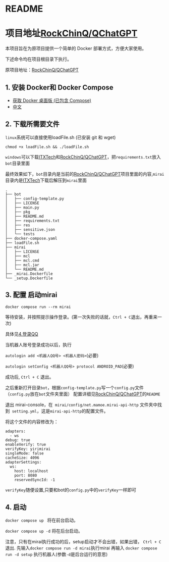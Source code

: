 # README

# 项目地址[RockChinQ/QChatGPT](https://github.com/RockChinQ/QChatGPT)

本项目旨在为原项目提供一个简单的 Docker 部署方式，方便大家使用。

下述命令均在项目根目录下执行。

原项目地址：[RockChinQ/QChatGPT](https://github.com/RockChinQ/QChatGPT)

## 1. 安装 Docker和 Docker Compose

- [获取 Docker 桌面版 (已包含 Compose)](https://docs.docker.com/get-docker/)
- [中文](https://dockerdocs.cn/get-docker/index.html)

## 2. 下载所需要文件
`linux`系统可以直接使用loadFile.sh (已安装 git 和 wget)
```
chmod +x loadFile.sh && ./loadFile.sh 
```

`windows`可以下载[ITXTech](https://github.com/iTXTech/mirai-console-loader/releases/download/v2.1.2/mcl-2.1.2.zip)和[RockChinQ/QChatGPT](https://github.com/RockChinQ/QChatGPT)，把`requirements.txt`放入`bot`目录里面

最终效果如下，`bot`目录内是当前的[RockChinQ/QChatGPT](https://github.com/RockChinQ/QChatGPT)项目里面的内容,`mirai`目录内是[ITXTech](https://github.com/iTXTech/mirai-console-loader/releases/download/v2.1.2/mcl-2.1.2.zip)下载后解压到`mirai`里面

```
.
├── bot
│   ├── config-template.py
│   ├── LICENSE
│   ├── main.py
│   ├── pkg
│   ├── README.md
│   ├── requirements.txt
│   ├── res
│   ├── sensitive.json
│   └── tests
├── docker-compose.yaml
├── loadFile.sh
├── mirai
│   ├── LICENSE
│   ├── mcl
│   ├── mcl.cmd
│   ├── mcl.jar
│   └── README.md
├── _mirai.Dockerfile
└── _setup.Dockerfile
```
## 3. 配置 启动mirai

`docker compose run --rm mirai`

等待安装，并按照提示操作登录。(第一次失败的话就，`Ctrl + C`退出，再重来一次)

具体见[4.登录QQ](https://yiri-mirai.wybxc.cc/tutorials/01/configuration)

当机器人账号登录成功以后，执行

`autologin add <机器人QQ号> <机器人密码>`(必要)

`autologin setConfig <机器人QQ号> protocol ANDROID_PAD`(必要)

成功后, `Ctrl + C` 退出。

之后重新打开目录`bot`，根据`config-template.py`写一个`config.py`文件（`config.py`放在`bot`文件夹里面）
配置详细见[RockChinQ/QChatGPT](https://github.com/RockChinQ/QChatGPT)的`README`


退出 mirai-console，在` mirai/config/net.mamoe.mirai-api-http` 文件夹中找到` setting.yml`，这是` mirai-api-http `的配置文件。

将这个文件的内容修改为：
```
adapters:
  - ws
debug: true
enableVerify: true
verifyKey: yirimirai
singleMode: false
cacheSize: 4096
adapterSettings:
  ws:
    host: localhost
    port: 8080
    reservedSyncId: -1
```
`verifyKey`随便设置,只要和bot的`config.py`中的`verifyKey`一样即可
## 4. 启动

`docker compose up ` 将在前台启动。

`docker compose up -d` 将在后台启动。

注意，只有在mirai执行成功的后，setup启动才不会出错，如果出错， `Ctrl + C`退出.
先输入`docker compose run -d mirai`执行mirai
再输入 `docker compose run -d setup` 执行机器人(参数`-d`是后台运行的意思)
